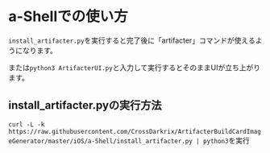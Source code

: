 # a-Shellでの使い方

```install_artifacter.py```を実行すると完了後に「artifacter」コマンドが使えるようになります。

または```python3 ArtifacterUI.py```と入力して実行するとそのままUIが立ち上がります。

## install_artifacter.pyの実行方法

```curl -L -k https://raw.githubusercontent.com/CrossDarkrix/ArtifacterBuildCardImageGenerator/master/iOS/a-Shell/install_artifacter.py | python3```を実行